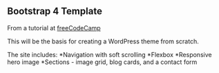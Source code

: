 ## Bootstrap 4 Template ##
From a tutorial at [freeCodeCamp](https://medium.freecodecamp.org/learn-bootstrap-4-in-30-minute-by-building-a-landing-page-website-guide-for-beginners-f64e03833f33)

This will be the basis for creating a WordPress theme from scratch.

The site includes:
*Navigation with soft scrolling
*Flexbox
*Responsive hero image
*Sections - image grid, blog cards, and a contact form
